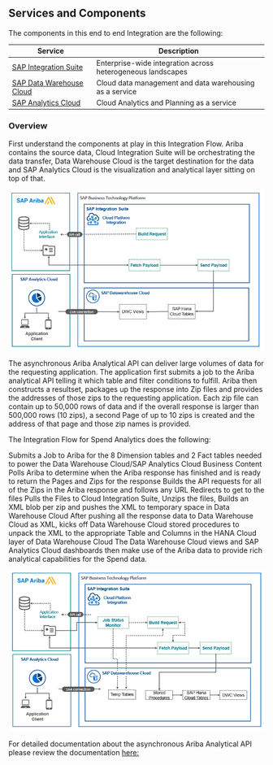 ## Services and Components

The components in this end to end Integration are the following:

|Service | Description|
---------|---------
|[SAP Integration Suite](https://discovery-center.cloud.sap/serviceCatalog/integration-suite/?region=all&tab=service_plan) | Enterprise-wide integration across heterogeneous landscapes|
|[SAP Data Warehouse Cloud](https://discovery-center.cloud.sap/#/serviceCatalog/sap-data-warehouse-cloud/?service_plan=standard&region=all&tab=service_plan) | Cloud data management and data warehousing as a service|
|[SAP Analytics Cloud](https://discovery-center.cloud.sap/#/serviceCatalog/sap-analytics-cloud/?region=all&tab=service_plan) | Cloud Analytics and Planning as a service|

 

### Overview

First understand the components at play in this Integration Flow.  Ariba contains the source data, Cloud Integration Suite will be orchestrating the data transfer, Data Warehouse Cloud is the target destination for the data and SAP Analytics Cloud is the visualization and analytical layer sitting on top of that. 

![Alt text](../images/OverviewMarketecture.png)

The asynchronous Ariba Analytical API can deliver large volumes of data for the requesting application.  The application first submits a job to the Ariba analytical API telling it which table and filter conditions to fulfill.  Ariba then constructs a resultset, packages up the response into Zip files and provides the addresses of those zips to the requesting application.  Each zip file can contain up to 50,000 rows of data and if the overall response is larger than 500,000 rows (10 zips), a second Page of up to 10 zips is created and the address of that page and those zip names is provided.

The Integration Flow for Spend Analytics does the following:

Submits a Job to Ariba for the 8 Dimension tables and 2 Fact tables needed to power the Data Warehouse Cloud/SAP Analytics Cloud Business Content
Polls Ariba to determine when the Ariba response has finished and is ready to return the Pages and Zips for the response
Builds the API requests for all of the Zips in the Ariba response and follows any URL Redirects to get to the files
Pulls the Files to Cloud Integration Suite, Unzips the files, Builds an XML blob per zip and pushes the XML to temporary space in Data Warehouse Cloud
After pushing all the response data to Data Warehouse Cloud as XML, kicks off Data Warehouse Cloud stored procedures to unpack the XML to the appropriate Table and Columns in the HANA Cloud layer of Data Warehouse Cloud
The Data Warehouse Cloud views and SAP Analytics Cloud dashboards then make use of the Ariba data to provide rich analytical capabilities for the Spend data.

![Alt text](../images/DetailedMarketecture.png)


For detailed documentation about the asynchronous Ariba Analytical API please review the documentation [here:](https://help.sap.com/docs/ARIBA_APIS/bf0cde439a0142fbbaf511bfac5b594d/6bb9d440d99b45938a75e9218650e7de.html)
